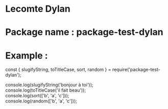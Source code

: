 # Lecomte Dylan 

# Package name : package-test-dylan

# Example : 

const { slugifyString, toTitleCase, sort, random } = require('package-test-dylan');

console.log(slugifyString('bonjour à toi')); </br>
console.log(toTitleCase('il fait beau')); </br>
console.log(sort(['b', 'a', 'c'])); </br>
console.log(random(['b', 'a', 'c']));